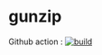 # gunzip

Github action : [![build](https://github.com/orix-software/gunzip/actions/workflows/main.yml/badge.svg?branch=master)](https://github.com/orix-software/gunzip/actions/workflows/main.yml)



